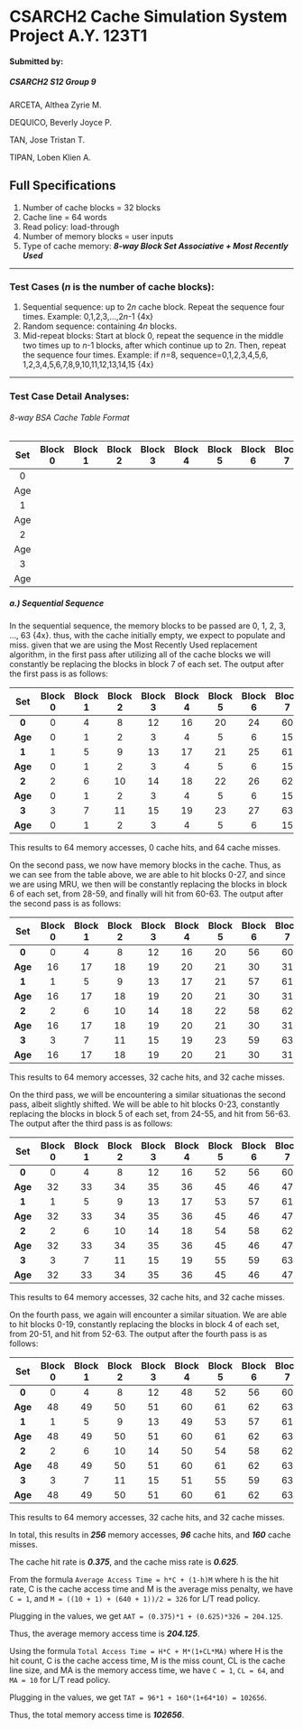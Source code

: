# CSARCH2 Cache Simulation System Project A.Y. 123T1

#### Submitted by:
##### CSARCH2 S12 Group 9
ARCETA, Althea Zyrie M.

DEQUICO, Beverly Joyce P.

TAN, Jose Tristan T.

TIPAN, Loben Klien A.

## Full Specifications

1. Number of cache blocks = 32 blocks
2. Cache line = 64 words
3. Read policy: load-through
4. Number of memory blocks = user inputs
5. Type of cache memory: ***8-way Block Set Associative + Most Recently Used***

---
### Test Cases (*n* is the number of cache blocks):
1. Sequential sequence: up to 2*n* cache block. Repeat the sequence four times. Example: 0,1,2,3,...,2*n*-1 {4x}
2. Random sequence: containing 4*n* blocks.
3. Mid-repeat blocks: Start at block 0, repeat the sequence in the middle two times up to *n*-1 blocks, after which continue up to 2*n*. Then, repeat the sequence four times. Example: if *n*=8, sequence=0,1,2,3,4,5,6, 1,2,3,4,5,6,7,8,9,10,11,12,13,14,15 {4x}
---
### Test Case Detail Analyses:
###### 8-way BSA Cache Table Format
|  Set  | Block 0 | Block 1 | Block 2 | Block 3 | Block 4 | Block 5 | Block 6 | Block 7 |
| :---: | ------- | ------- | ------- | ------- | ------- | ------- | ------- | ------- |
|   0   |         |         |         |         |         |         |         |         |
|  Age  |         |         |         |         |         |         |         |         |
|   1   |         |         |         |         |         |         |         |         |
|  Age  |         |         |         |         |         |         |         |         |
|   2   |         |         |         |         |         |         |         |         |
|  Age  |         |         |         |         |         |         |         |         |
|   3   |         |         |         |         |         |         |         |         |
|  Age  |         |         |         |         |         |         |         |         |

##### a.) Sequential Sequence

In the sequential sequence, the memory blocks to be passed are 0, 1, 2, 3, ..., 63 {4x}. thus, with the cache initially empty, we expect to populate and miss. given that we are using the Most Recently Used replacement algorithm, in the first pass after utilizing all of the cache blocks we will constantly be replacing the blocks in block 7 of each set. The output after the first pass is as follows: 

|  Set  |  Block 0  |  Block 1  |  Block 2  |  Block 3  |  Block 4  |  Block 5  |  Block 6  |  Block 7  |
| :---: | :-------: | :-------: | :-------: | :-------: | :-------: | :-------: | :-------: | :-------: |
| **0** |     0     |     4     |     8     |     12    |     16    |     20    |     24    |     60    |
|**Age**|     0     |     1     |     2     |     3     |     4     |     5     |     6     |     15    |
| **1** |     1     |     5     |     9     |     13    |     17    |     21    |     25    |     61    |
|**Age**|     0     |     1     |     2     |     3     |     4     |     5     |     6     |     15    |
| **2** |     2     |     6     |     10    |     14    |     18    |     22    |     26    |     62    |
|**Age**|     0     |     1     |     2     |     3     |     4     |     5     |     6     |     15    |
| **3** |     3     |     7     |     11    |     15    |     19    |     23    |     27    |     63    |
|**Age**|     0     |     1     |     2     |     3     |     4     |     5     |     6     |     15    |

This results to 64 memory accesses, 0 cache hits, and 64 cache misses.

On the second pass, we now have memory blocks in the cache. Thus, as we can see from the table above, we are able to hit blocks 0-27, and since we are using MRU, we then will be constantly replacing the blocks in block 6 of each set, from 28-59, and finally will hit from 60-63. The output after the second pass is as follows:

|  Set  |  Block 0  |  Block 1  |  Block 2  |  Block 3  |  Block 4  |  Block 5  |  Block 6  |  Block 7  |
| :---: | :-------: | :-------: | :-------: | :-------: | :-------: | :-------: | :-------: | :-------: |
| **0** |     0     |     4     |     8     |     12    |     16    |     20    |     56    |     60    |
|**Age**|     16    |     17    |     18    |     19    |     20    |     21    |     30    |     31    |
| **1** |     1     |     5     |     9     |     13    |     17    |     21    |     57    |     61    |
|**Age**|     16    |     17    |     18    |     19    |     20    |     21    |     30    |     31    |
| **2** |     2     |     6     |     10    |     14    |     18    |     22    |     58    |     62    |
|**Age**|     16    |     17    |     18    |     19    |     20    |     21    |     30    |     31    |
| **3** |     3     |     7     |     11    |     15    |     19    |     23    |     59    |     63    |
|**Age**|     16    |     17    |     18    |     19    |     20    |     21    |     30    |     31    |

This results to 64 memory accesses, 32 cache hits, and 32 cache misses.

On the third pass, we will be encountering a similar situationas the second pass, albeit slightly shifted. We will be able to hit blocks 0-23, constantly replacing the blocks in block 5 of each set, from 24-55, and hit from 56-63. The output after the third pass is as follows:

|  Set  |  Block 0  |  Block 1  |  Block 2  |  Block 3  |  Block 4  |  Block 5  |  Block 6  |  Block 7  |
| :---: | :-------: | :-------: | :-------: | :-------: | :-------: | :-------: | :-------: | :-------: |
| **0** |     0     |     4     |     8     |     12    |     16    |     52    |     56    |     60    |
|**Age**|     32    |     33    |     34    |     35    |     36    |     45    |     46    |     47    |
| **1** |     1     |     5     |     9     |     13    |     17    |     53    |     57    |     61    |
|**Age**|     32    |     33    |     34    |     35    |     36    |     45    |     46    |     47    |
| **2** |     2     |     6     |     10    |     14    |     18    |     54    |     58    |     62    |
|**Age**|     32    |     33    |     34    |     35    |     36    |     45    |     46    |     47    |
| **3** |     3     |     7     |     11    |     15    |     19    |     55    |     59    |     63    |
|**Age**|     32    |     33    |     34    |     35    |     36    |     45    |     46    |     47    |

This results to 64 memory accesses, 32 cache hits, and 32 cache misses.

On the fourth pass, we again will encounter a similar situation. We are able to hit blocks 0-19, constantly replacing the blocks in block 4 of each set, from 20-51, and hit from 52-63. The output after the fourth pass is as follows:

|  Set  |  Block 0  |  Block 1  |  Block 2  |  Block 3  |  Block 4  |  Block 5  |  Block 6  |  Block 7  |
| :---: | :-------: | :-------: | :-------: | :-------: | :-------: | :-------: | :-------: | :-------: |
| **0** |     0     |     4     |     8     |     12    |     48    |     52    |     56    |     60    |
|**Age**|     48    |     49    |     50    |     51    |     60    |     61    |     62    |     63    |
| **1** |     1     |     5     |     9     |     13    |     49    |     53    |     57    |     61    |
|**Age**|     48    |     49    |     50    |     51    |     60    |     61    |     62    |     63    |
| **2** |     2     |     6     |     10    |     14    |     50    |     54    |     58    |     62    |
|**Age**|     48    |     49    |     50    |     51    |     60    |     61    |     62    |     63    |
| **3** |     3     |     7     |     11    |     15    |     51    |     55    |     59    |     63    |
|**Age**|     48    |     49    |     50    |     51    |     60    |     61    |     62    |     63    |

This results to 64 memory accesses, 32 cache hits, and 32 cache misses.

In total, this results in ***256*** memory accesses, ***96*** cache hits, and ***160*** cache misses.

The cache hit rate is ***0.375***, and the cache miss rate is ***0.625***.

From the formula `Average Access Time = h*C + (1-h)M` where h is the hit rate, C is the cache access time and M is the average miss penalty, we have `C = 1`, and `M = ((10 + 1) + (640 + 1))/2 = 326` for L/T read policy.

Plugging in the values, we get `AAT = (0.375)*1 + (0.625)*326 = 204.125`.

Thus, the average memory access time is ***204.125***.

Using the  formula `Total Access Time = H*C + M*(1+CL*MA)` where H is the hit count, C is the cache access time, M is the miss count, CL is the cache line size, and MA is the memory access time, we have `C = 1`, `CL = 64`, and `MA = 10` for L/T read policy.

Plugging in the values, we get `TAT = 96*1 + 160*(1+64*10) = 102656`.

Thus, the total memory access time is ***102656***.
